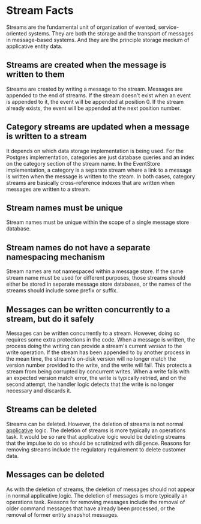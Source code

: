 # Stream Facts

Streams are the fundamental unit of organization of evented, service-oriented systems. They are both the storage and the transport of messages in message-based systems. And they are the principle storage medium of applicative entity data.

## Streams are created when the message is written to them

Streams are created by writing a message to the stream. Messages are appended to the end of streams. If the stream doesn't exist when an event is appended to it, the event will be appended at position 0. If the stream already exists, the event will be appended at the next position number.

## Category streams are updated when a message is written to a stream

It depends on which data storage implementation is being used. For the Postgres implementation, categories are just database queries and an index on the category section of the stream name. In the EventStore implementation, a category is a separate stream where a link to a message is written when the message is written to the steam. In both cases, category streams are basically cross-reference indexes that are written when messages are written to a stream.

## Stream names must be unique

Stream names must be unique within the scope of a single message store database.

## Stream names do not have a separate namespacing mechanism

Stream names are not namespaced within a message store. If the same stream name must be used for different purposes, those streams should either be stored in separate message store databases, or the names of the streams should include some prefix or suffix.

## Messages can be written concurrently to a stream, but do it safely

Messages can be written concurrently to a stream. However, doing so requires some extra protections in the code. When a message is written, the process doing the writing can provide a stream's current _version_ to the write operation. If the stream has been appended to by another process in the mean time, the stream's on-disk version will no longer match the version number provided to the write, and the write will fail. This protects a stream from being corrupted by concurrent writes. When a write fails with an expected version match error, the write is typically retried, and on the second attempt, the handler logic detects that the write is no longer necessary and discards it.

## Streams can be deleted

Streams can be deleted. However, the deletion of streams is not normal [applicative](/glossary.md#applicative) logic. The deletion of streams is more typically an operations task. It would be so rare that applicative logic would be deleting streams that the impulse to do so should be scrutinized with diligence. Reasons for removing streams include the regulatory requirement to delete customer data.

## Messages can be deleted

As with the deletion of streams, the deletion of messages should not appear in normal applicative logic. The deletion of messages is more typically an operations task. Reasons for removing messages include the removal of older command messages that have already been processed, or the removal of former entity snapshot messages.
